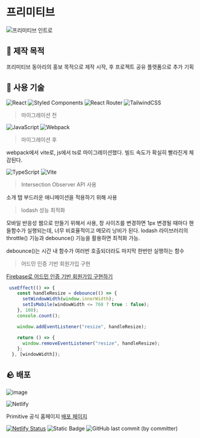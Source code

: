 # 프리미티브
![프리미티브 인트로](https://github.com/ShipFriend0516/Primitive/assets/98446924/2ba611ba-6238-4dde-915b-3e3eaceffa02)



## 🌿 제작 목적
프리미티브 동아리의 홍보 목적으로 제작 시작, 후 프로젝트 공유 플랫폼으로 추가 기획

## 🙊 사용 기술
![React](https://img.shields.io/badge/react-%2320232a.svg?style=for-the-badge&logo=react&logoColor=%2361DAFB)
![Styled Components](https://img.shields.io/badge/styled--components-DB7093?style=for-the-badge&logo=styled-components&logoColor=white)
![React Router](https://img.shields.io/badge/React_Router-CA4245?style=for-the-badge&logo=react-router&logoColor=white)
![TailwindCSS](https://img.shields.io/badge/tailwindcss-%2338B2AC.svg?style=for-the-badge&logo=tailwind-css&logoColor=white)

> 마이그레이션 전

![JavaScript](https://img.shields.io/badge/javascript-%23323330.svg?style=for-the-badge&logo=javascript&logoColor=%23F7DF1E)
![Webpack](https://img.shields.io/badge/webpack-%238DD6F9.svg?style=for-the-badge&logo=webpack&logoColor=black)

> 마이그레이션 후

webpack에서 vite로, js에서 ts로 마이그레이션했다. 빌드 속도가 확실히 빨라진게 체감된다.

![TypeScript](https://img.shields.io/badge/typescript-%23007ACC.svg?style=for-the-badge&logo=typescript&logoColor=white)
![Vite](https://img.shields.io/badge/vite-%23646CFF.svg?style=for-the-badge&logo=vite&logoColor=white)

> Intersection Observer API 사용
>
소개 탭 부드러운 애니메이션을 적용하기 위해 사용

> lodash 성능 최적화
> 
모바일 반응성 웹으로 만들기 위해서 사용, 창 사이즈를 변경하면 1px 변경될 때마다 핸들함수가 실행되는데, 너무 비효율적이고 메모리 낭비가 된다.
lodash 라이브러리의 throttle() 기능과 debounce() 기능을 활용하면 최적화 가능.

debounce()는 시간 내 함수가 여러번 호출되더라도 마지막 한번만 실행하는 함수

> 어드민 인증 기반 회원가입 구현

[Firebase로 어드민 인증 기반 회원가입 구현하기](https://velog.io/@shipfriend/Firebase%EB%A5%BC-%EC%9D%B4%EC%9A%A9%ED%95%9C-%EC%96%B4%EB%93%9C%EB%AF%BC-%EC%88%98%EB%9D%BD-%EA%B8%B0%EB%B0%98-%ED%9A%8C%EC%9B%90%EA%B0%80%EC%9E%85-%EA%B5%AC%ED%98%84%ED%95%98%EA%B8%B0)

```jsx
 useEffect(() => {
    const handleResize = debounce(() => {
      setWindowWidth(window.innerWidth);
      setIsMobile(windowWidth <= 768 ? true : false);
    }, 100);
    console.count();

    window.addEventListener("resize", handleResize);

    return () => {
      window.removeEventListener("resize", handleResize);
    };
  }, [windowWidth]);

```


## 🪨 배포
![image](https://github.com/ShipFriend0516/Primitive/assets/98446924/3b2cbf9b-77ee-4421-8323-a7ab40f0e528)

![Netlify](https://img.shields.io/badge/netlify-%23000000.svg?style=for-the-badge&logo=netlify&logoColor=#00C7B7) 

Primitive 공식 홈페이지 [배포 페이지](https://primitive.kr/)

[![Netlify Status](https://api.netlify.com/api/v1/badges/d7958ca0-2f8e-4eb9-9fd8-f6ec1368bcd5/deploy-status)](https://app.netlify.com/sites/primitive-knu/deploys)
![Static Badge](https://img.shields.io/github/languages/top/ShipFriend0516/Primitive)
![GitHub last commit (by committer)](https://img.shields.io/github/last-commit/ShipFriend0516/Primitive)

